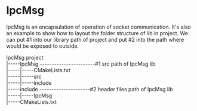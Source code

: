 # IpcMsg
IpcMsg is an encapsulation of operation of socket communication. It's also an example to show how to layout the folder structure of lib in project. We can put #1 into our library path of project and put #2 into the path where would be exposed to outside. 

IpcMsg project                                                                                                                             
|-----IpcMsg -----------------------#1 src path of IpcMsg lib                                                                             
|-----|-----CMakeLists.txt                                                                                                                 
|-----|-----src                                                                                                                           
|-----|-----include                                                                                                                       
|-----include ---------------------#2 header files path of IpcMsg lib                                                                     
|-----|-----IpcMsg                                                                                                                         
|-----CMakeLists.txt                                                                                                                       
